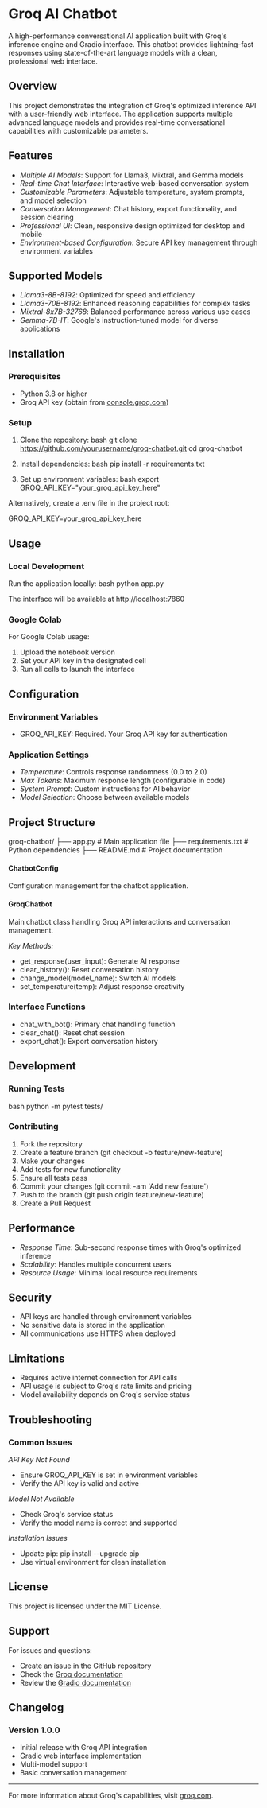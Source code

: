 # Groq AI Chatbot

A high-performance conversational AI application built with Groq's inference engine and Gradio interface. This chatbot provides lightning-fast responses using state-of-the-art language models with a clean, professional web interface.

## Overview

This project demonstrates the integration of Groq's optimized inference API with a user-friendly web interface. The application supports multiple advanced language models and provides real-time conversational capabilities with customizable parameters.

## Features

- *Multiple AI Models*: Support for Llama3, Mixtral, and Gemma models
- *Real-time Chat Interface*: Interactive web-based conversation system
- *Customizable Parameters*: Adjustable temperature, system prompts, and model selection
- *Conversation Management*: Chat history, export functionality, and session clearing
- *Professional UI*: Clean, responsive design optimized for desktop and mobile
- *Environment-based Configuration*: Secure API key management through environment variables

## Supported Models

- *Llama3-8B-8192*: Optimized for speed and efficiency
- *Llama3-70B-8192*: Enhanced reasoning capabilities for complex tasks
- *Mixtral-8x7B-32768*: Balanced performance across various use cases
- *Gemma-7B-IT*: Google's instruction-tuned model for diverse applications

## Installation

### Prerequisites

- Python 3.8 or higher
- Groq API key (obtain from [console.groq.com](https://console.groq.com/))

### Setup

1. Clone the repository:
bash
git clone https://github.com/yourusername/groq-chatbot.git
cd groq-chatbot


2. Install dependencies:
bash
pip install -r requirements.txt


3. Set up environment variables:
bash
export GROQ_API_KEY="your_groq_api_key_here"


Alternatively, create a .env file in the project root:

GROQ_API_KEY=your_groq_api_key_here


## Usage

### Local Development

Run the application locally:
bash
python app.py


The interface will be available at http://localhost:7860

### Google Colab

For Google Colab usage:
1. Upload the notebook version
2. Set your API key in the designated cell
3. Run all cells to launch the interface


## Configuration

### Environment Variables

- GROQ_API_KEY: Required. Your Groq API key for authentication

### Application Settings

- *Temperature*: Controls response randomness (0.0 to 2.0)
- *Max Tokens*: Maximum response length (configurable in code)
- *System Prompt*: Custom instructions for AI behavior
- *Model Selection*: Choose between available models

## Project Structure

groq-chatbot/
├── app.py                 # Main application file
├── requirements.txt       # Python dependencies
├── README.md             # Project documentation
           

#### ChatbotConfig
Configuration management for the chatbot application.

#### GroqChatbot
Main chatbot class handling Groq API interactions and conversation management.

*Key Methods:*
- get_response(user_input): Generate AI response
- clear_history(): Reset conversation history
- change_model(model_name): Switch AI models
- set_temperature(temp): Adjust response creativity

### Interface Functions

- chat_with_bot(): Primary chat handling function
- clear_chat(): Reset chat session
- export_chat(): Export conversation history

## Development

### Running Tests

bash
python -m pytest tests/


### Contributing

1. Fork the repository
2. Create a feature branch (git checkout -b feature/new-feature)
3. Make your changes
4. Add tests for new functionality
5. Ensure all tests pass
6. Commit your changes (git commit -am 'Add new feature')
7. Push to the branch (git push origin feature/new-feature)
8. Create a Pull Request

## Performance

- *Response Time*: Sub-second response times with Groq's optimized inference
- *Scalability*: Handles multiple concurrent users
- *Resource Usage*: Minimal local resource requirements

## Security

- API keys are handled through environment variables
- No sensitive data is stored in the application
- All communications use HTTPS when deployed

## Limitations

- Requires active internet connection for API calls
- API usage is subject to Groq's rate limits and pricing
- Model availability depends on Groq's service status

## Troubleshooting

### Common Issues

*API Key Not Found*
- Ensure GROQ_API_KEY is set in environment variables
- Verify the API key is valid and active

*Model Not Available*
- Check Groq's service status
- Verify the model name is correct and supported

*Installation Issues*
- Update pip: pip install --upgrade pip
- Use virtual environment for clean installation

## License

This project is licensed under the MIT License. 

## Support

For issues and questions:
- Create an issue in the GitHub repository
- Check the [Groq documentation](https://docs.groq.com/)
- Review the [Gradio documentation](https://gradio.app/docs/)

## Changelog

### Version 1.0.0
- Initial release with Groq API integration
- Gradio web interface implementation
- Multi-model support
- Basic conversation management

---

For more information about Groq's capabilities, visit [groq.com](https://groq.com/).
